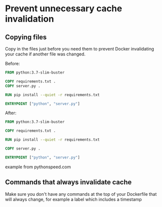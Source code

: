 # Prevent unnecessary cache invalidation
## Copying files
Copy in the files just before you need them to prevent Docker invalidating your cache if another file was changed.

Before:
```Dockerfile
FROM python:3.7-slim-buster

COPY requirements.txt .
COPY server.py .

RUN pip install --quiet -r requirements.txt

ENTRYPOINT ["python", "server.py"]
```

After:
```Dockerfile
FROM python:3.7-slim-buster

COPY requirements.txt .

RUN pip install --quiet -r requirements.txt

COPY server.py .

ENTRYPOINT ["python", "server.py"]
```

example from pythonspeed.com

## Commands that always invalidate cache
Make sure you don't have any commands at the top of your Dockerfile that will always change, for example a label which includes a timestamp
